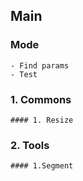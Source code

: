 ## Main

### Mode
    - Find params
    - Test
  
### 1. Commons 
    #### 1. Resize
    
### 2. Tools
    #### 1.Segment
